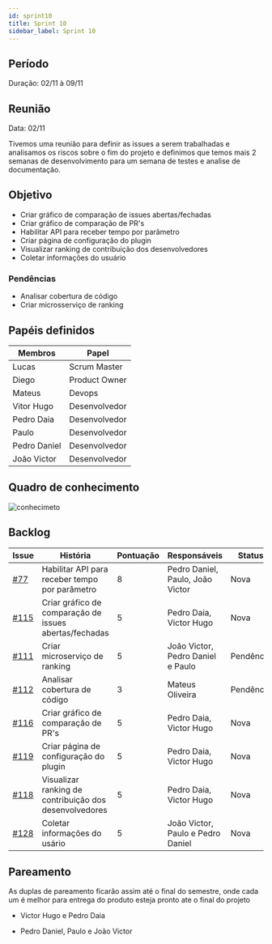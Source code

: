 ```yaml
---
id: sprint10
title: Sprint 10
sidebar_label: Sprint 10
---
```



 
## Período

Duração: 02/11 à 09/11


## Reunião

Data: 02/11

Tivemos uma reunião para definir as issues a serem trabalhadas e analisamos os riscos sobre o fim do projeto e definimos que temos mais 2 semanas de desenvolvimento para um semana de testes e analise de documentação.

## Objetivo

- Criar gráfico de comparação de issues abertas/fechadas
- Criar gráfico de comparação de PR's 
- Habilitar API para receber tempo por parâmetro
- Criar página de configuração do plugin
- Visualizar ranking de contribuição dos desenvolvedores
- Coletar informações do usuário


### Pendências

- Analisar cobertura de código
- Criar microsserviço de ranking

## Papéis definidos

|**Membros**|**Papel**|
|--|--|
| Lucas | Scrum Master |
| Diego | Product Owner |
| Mateus | Devops |
| Vitor Hugo | Desenvolvedor |
| Pedro Daia | Desenvolvedor |
| Paulo | Desenvolvedor |
| Pedro Daniel | Desenvolvedor |
| João Victor | Desenvolvedor |

  

## Quadro de conhecimento

![conhecimeto](https://i.imgur.com/EYX5Yuw.png)


  

## Backlog

  

| **Issue** | **História** | **Pontuação** | **Responsáveis** | **Status** |
|--|--|--|--|--|
| [#77](https://github.com/fga-eps-mds/2019.2-Git-Breakdown/issues/77) | Habilitar API para receber tempo por parâmetro | 8 | Pedro Daniel, Paulo, João Victor | Nova |
| [#115](https://github.com/fga-eps-mds/2019.2-Git-Breakdown/issues/115) | Criar gráfico de comparação de issues abertas/fechadas  | 5 | Pedro Daia, Victor Hugo | Nova |
| [#111](https://github.com/fga-eps-mds/2019.2-Git-Breakdown/issues/111) | Criar microserviço de ranking | 5 | João Victor, Pedro Daniel e Paulo | Pendência |
| [#112](https://github.com/fga-eps-mds/2019.2-Git-Breakdown/issues/112) | Analisar cobertura de código | 3 | Mateus Oliveira | Pendência |
| [#116](https://github.com/fga-eps-mds/2019.2-Git-Breakdown/issues/116) | Criar gráfico de comparação de PR's | 5 | Pedro Daia, Victor Hugo | Nova |
| [#119](https://github.com/fga-eps-mds/2019.2-Git-Breakdown/issues/119) | Criar página de configuração do plugin | 5 | Pedro Daia, Victor Hugo  | Nova |
| [#118](https://github.com/fga-eps-mds/2019.2-Git-Breakdown/issues/118) | Visualizar ranking de contribuição dos desenvolvedores | 5 | Pedro Daia, Victor Hugo | Nova |
| [#128](https://github.com/fga-eps-mds/2019.2-Git-Breakdown/issues/128) | Coletar informações do usário | 5 | João Victor, Paulo e Pedro Daniel | Nova |






## Pareamento

As duplas de pareamento ficarão assim até o final do semestre, onde cada um é melhor para entrega do produto esteja pronto ate o final do projeto

- Victor Hugo e Pedro Daia

- Pedro Daniel, Paulo e João Victor



